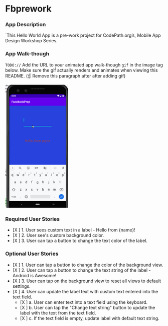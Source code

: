 # Fbprework

### App Description
`This Hello World App is a pre-work project for CodePath.org’s, Mobile App Design Workshop Series.

### App Walk-though
`TODO://` Add the URL to your animated app walk-though `gif` in the image tag below. Make sure the gif actually renders and animates when viewing this README. (☝️ Remove this paragraph after after adding gif)

<img src="https://github.com/prycey/Fbprework/blob/master/fbprototypeapp.gif" width=200><br>


### Required User Stories
- [X ] 1. User sees custom text in a label - Hello from {name}!
- [X ] 2. User see's custom background color.
- [X ] 3. User can tap a button to change the text color of the label.

### Optional User Stories
- [X ] 1. User can tap a button to change the color of the background view.  
- [X ] 2. User can tap a button to change the text string of the label - Android is Awesome!  
- [X ] 3. User can tap on the background view to reset all views to default settings.  
- [X ] 4. User can update the label text with custom text entered into the text field.  
   - [X ] a. User can enter text into a text field using the keyboard.  
   - [X ] b. User can tap the "Change text string" button to update the label with the text from the text field.  
   - [X ] c. If the text field is empty, update label with default text string.  
